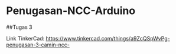 # Penugasan-NCC-Arduino
##Tugas 3

Link TinkerCad: https://www.tinkercad.com/things/a9ZcQSpWvPg-penugasan-3-camin-ncc-

